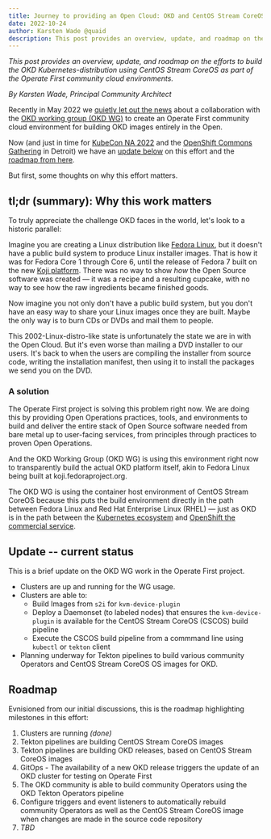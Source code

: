 ```yaml
---
title: Journey to providing an Open Cloud: OKD and CentOS Stream CoreOS update
date: 2022-10-24
author: Karsten Wade @quaid
description: This post provides an overview, update, and roadmap on the efforts to build the OKD Kubernetes-distribution using CentOS Stream CoreOS as part of the Operate First community cloud environments.
---
```


_This post provides an overview, update, and roadmap on the efforts to build the OKD Kubernetes-distribution using CentOS Stream CoreOS as part of the Operate First community cloud environments._

_By Karsten Wade, Principal Community Architect_

Recently in May 2022 we [quietly let out the news](https://www.operate-first.cloud/blog/kube-con-valencia-eu-2022-trip-report#okd-fedora-coreos) about a collaboration with the [OKD working group (OKD WG)](https://www.okd.io/working-groups/#okd-primary-working-group) to create an Operate First community cloud environment for building OKD images entirely in the Open.

Now (and just in time for [KubeCon NA 2022](https://events.linuxfoundation.org/kubecon-cloudnativecon-north-america/) and the [OpenShift Commons Gathering](https://commons.openshift.org/gatherings/kubecon-22-oct-25/) in Detroit) we have an [update below](#update) on this effort and the [roadmap from here](#roadmap).

But first, some thoughts on why this effort matters.

## tl;dr (summary): Why this work matters

To truly appreciate the challenge OKD faces in the world, let's look to a historic parallel:

Imagine you are creating a Linux distribution like [Fedora Linux](https://getfedora.org), but it doesn't have a public build system to produce Linux installer images.
That is how it was for Fedora Core 1 through Core 6, until the release of Fedora 7 built on the new [Koji platform](https://koji.fedoraproject.org).
There was no way to show *how* the Open Source software was created — it was a recipe and a resulting cupcake, with no way to see how the raw ingredients became finished goods.

Now imagine you not only don't have a public build system, but you don't have an easy way to share your Linux images once they are built.
Maybe the only way is to burn CDs or DVDs and mail them to people.

This 2002-Linux-distro-like state is unfortunately the state we are in with the Open Cloud.
But it's even worse than mailing a DVD installer to our users.
It's back to when the users are compiling the installer from source code, writing the installation manifest, then using it to install the packages we send you on the DVD.

### A solution

The Operate First project is solving this problem right now. We are doing this by providing Open Operations practices, tools, and environments to build and deliver the entire stack of Open Source software needed from bare metal up to user-facing services, from principles through practices to proven Open Operations.

And the OKD Working Group (OKD WG) is using this environment right now to transparently build the actual OKD platform itself, akin to Fedora Linux being built at koji.fedoraproject.org.

The OKD WG is using the container host environment of CentOS Stream CoreOS because this puts the build environment directly in the path between Fedora Linux and Red Hat Enterprise Linux (RHEL) — just as OKD is in the path between the [Kubernetes ecosystem](https://kubernetes.io) and [OpenShift the commercial service](https://cloud.redhat.com).

<a name="update"></a>
## Update -- current status

This is a brief update on the OKD WG work in the Operate First project.

* Clusters are up and running for the WG usage.
* Clusters are able to:
    * Build Images from `s2i` for `kvm-device-plugin`
    * Deploy a Daemonset (to labeled nodes) that ensures the `kvm-device-plugin` is available for the CentOS Stream CoreOS (CSCOS) build pipeline
    * Execute the CSCOS build pipeline from a commmand line using `kubectl` or `tekton` client
* Planning underway for Tekton pipelines to build various community Operators and CentOS Stream CoreOS OS images for OKD.

<a name="roadmap"></a>
## Roadmap

Evnisioned from our initial discussions, this is the roadmap highlighting milestones in this effort:

1. Clusters are running _(done)_
1. Tekton pipelines are building CentOS Stream CoreOS images
1. Tekton pipelines are building OKD releases, based on CentOS Stream CoreOS images
1. GitOps - The availability of a new OKD release triggers the update of an OKD cluster for testing on Operate First
1. The OKD community is able to build community Operators using the OKD Tekton Operators pipeline
1. Configure triggers and event listeners to automatically rebuild community Operators as well as the CentOS Stream CoreOS image when changes are made in the source code repository
1. _TBD_
